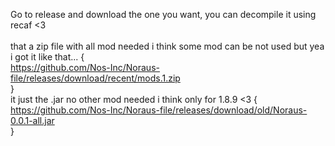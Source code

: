 Go to release and download the one you want, you can decompile it using recaf <3<br>
<br>
that a zip file with all mod needed i think some mod can be not used but yea i got it like that... { <br>
    <a href="https://github.com/Nos-Inc/Noraus-file/releases/download/recent/mods.1.zip">https://github.com/Nos-Inc/Noraus-file/releases/download/recent/mods.1.zip</a><br>
}<br>
it just the .jar no other mod needed i think only for 1.8.9 <3 {<br>
    <a href="https://github.com/Nos-Inc/Noraus-file/releases/download/old/Noraus-0.0.1-all.jar">https://github.com/Nos-Inc/Noraus-file/releases/download/old/Noraus-0.0.1-all.jar</a><br>
}<br>
